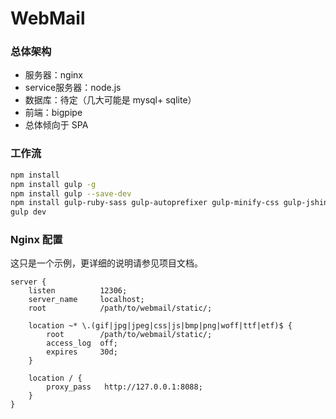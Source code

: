WebMail
=======

### 总体架构

- 服务器：nginx
- service服务器：node.js
- 数据库：待定（几大可能是 mysql+ sqlite）
- 前端：bigpipe
- 总体倾向于 SPA


### 工作流

``` bash
npm install
npm install gulp -g
npm install gulp --save-dev
npm install gulp-ruby-sass gulp-autoprefixer gulp-minify-css gulp-jshint gulp-concat gulp-uglify gulp-imagemin gulp-clean gulp-notify gulp-rename gulp-livereload gulp-cache --save-dev
gulp dev
```

### Nginx 配置

这只是一个示例，更详细的说明请参见项目文档。

``` nginx
server {
    listen          12306;
    server_name     localhost;
    root            /path/to/webmail/static/;

    location ~* \.(gif|jpg|jpeg|css|js|bmp|png|woff|ttf|etf)$ {
        root        /path/to/webmail/static/;
        access_log  off;
        expires     30d;
    }

    location / {
        proxy_pass   http://127.0.0.1:8088;
    }
}
```
